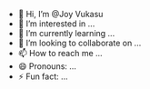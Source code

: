 - 👋 Hi, I’m @Joy Vukasu
- 👀 I’m interested in ...
- 🌱 I’m currently learning ...
- 💞️ I’m looking to collaborate on ...
- 📫 How to reach me ...
- 😄 Pronouns: ...
- ⚡ Fun fact: ...

<!---
blajest/blajest is a ✨ special ✨ repository because its `README.md` (this file) appears on your GitHub profile.
You can click the Preview link to take a look at your changes.
--->
